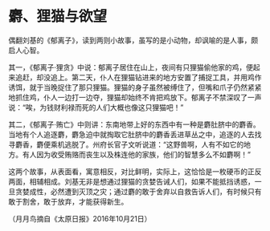 # 麝、狸猫与欲望

偶翻刘基的《郁离子》，读到两则小故事，虽写的是小动物，却讽喻的是人事，颇启人心智。 

其一，《郁离子·狸贪》中说：郁离子居住在山上，夜间有只狸猫偷他家的鸡，便起来追赶，却没追上。第二天，仆人在狸猫钻进来的地方安置了捕捉工具，并用鸡作诱饵，就于当晚捉住了那只狸猫。狸猫的身子虽然被缚住了，但嘴和爪子仍然紧紧地抓住鸡，仆人一边打一边夺，狸猫却始终不肯把鸡放下。郁离子不禁深叹了一声说：“唉，为钱财利禄而死的人们大概也像这只狸猫吧！” 

其二，《郁离子·贿亡》中则讲：东南地带上好的东西中有一种是麝肚脐中的麝香。当地有个人追逐麝，麝急迫中就掏取它肚脐中的麝香丢进草丛之中，追逐的人去找寻麝香，麝便乘机逃脱了。州府长官子文听说道：“这野兽啊，人有不如它的地方。有人因为收受贿赂而丧生以及株连他的家族，他们的智慧多么不如麝啊！” 

这两个故事，从表面看，寓意相反，对比鲜明，实际上，这恰恰是一枚硬币的正反两面，相辅相成。刘基无非是想通过狸猫的贪婪告诫人们，如果不能抵挡诱惑，一旦贪婪成性，必然遭到灭顶之灾；通过麝的敢于舍弃以自救告诉人们，有时候只有敢于割舍，敢于放弃，才能获得新生。 

（月月鸟摘自《太原日报》2016年10月21日）